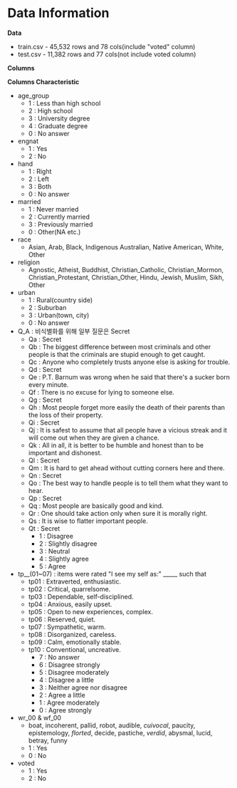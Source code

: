 # Data Information

**Data**

- train.csv - 45,532 rows and 78 cols(include "voted" column)
- test.csv - 11,382 rows and 77 cols(not include voted column)

**Columns**

**Columns Characteristic**

- age_group
    - 1 : Less than high school
    - 2 : High school
    - 3 : University degree
    - 4 : Graduate degree
    - 0 : No answer
- engnat
    - 1 : Yes
    - 2 : No
- hand
    - 1 : Right
    - 2 : Left
    - 3 : Both
    - 0 : No answer
- married
    - 1 : Never married
    - 2 : Currently married
    - 3 : Previously married
    - 0 : Other(NA etc.)
- race
    - Asian, Arab, Black, Indigenous Australian, Native American, White, Other
- religion
    - Agnostic, Atheist, Buddhist, Christian_Catholic, Christian_Mormon, Christian_Protestant, Christian_Other, Hindu, Jewish, Muslim, Sikh, Other
- urban
    - 1 : Rural(country side)
    - 2 : Suburban
    - 3 : Urban(town, city)
    - 0 : No answer
- Q_A : 비식별화를 위해 일부 질문은 Secret
    - Qa : Secret
    - Qb : The biggest difference between most criminals and other people is that the criminals are stupid enough to get caught.
    - Qc : Anyone who completely trusts anyone else is asking for trouble.
    - Qd : Secret
    - Qe : P.T. Barnum was wrong when he said that there's a sucker born every minute.
    - Qf : There is no excuse for lying to someone else.
    - Qg : Secret
    - Qh : Most people forget more easily the death of their parents than the loss of their property.
    - Qi : Secret
    - Qj : It is safest to assume that all people have a vicious streak and it will come out when they are given a chance.
    - Qk : All in all, it is better to be humble and honest than to be important and dishonest.
    - Ql : Secret
    - Qm : It is hard to get ahead without cutting corners here and there.
    - Qn : Secret
    - Qo : The best way to handle people is to tell them what they want to hear.
    - Qp : Secret
    - Qq : Most people are basically good and kind.
    - Qr : One should take action only when sure it is morally right.
    - Qs : It is wise to flatter important people.
    - Qt : Secret
        - 1 : Disagree
        - 2 : Slightly disagree
        - 3 : Neutral
        - 4 : Slightly agree
        - 5 : Agree
- tp__(01~07) : items were rated "I see my self as:" _____ such that
    - tp01 : Extraverted, enthusiastic.
    - tp02 : Critical, quarrelsome.
    - tp03 : Dependable, self-disciplined.
    - tp04 : Anxious, easily upset.
    - tp05 : Open to new experiences, complex.
    - tp06 : Reserved, quiet.
    - tp07 : Sympathetic, warm.
    - tp08 : Disorganized, careless.
    - tp09 : Calm, emotionally stable.
    - tp10 : Conventional, uncreative.
        - 7 : No answer
        - 6 : Disagree strongly
        - 5 : Disagree moderately
        - 4 : Disagree a little
        - 3 : Neither agree nor disagree
        - 2 : Agree a little
        - 1 : Agree moderately
        - 0 : Agree strongly
- wr_00 & wf_00
    - boat, incoherent, pallid, robot, audible, *cuivocal*, paucity, epistemology, *florted*, decide, pastiche, *verdid*, abysmal, lucid, betray, funny
    - 1 : Yes
    - 0 : No
- voted
    - 1 : Yes
    - 2 : No
